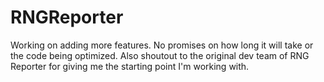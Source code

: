 # RNGReporter
Working on adding more features. No promises on how long it will take or the code being optimized. Also shoutout to the original dev team of RNG Reporter for giving me the starting point I'm working with.

